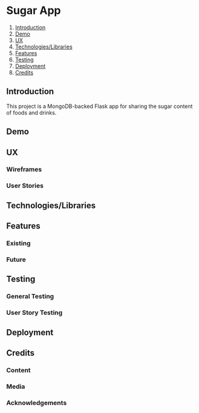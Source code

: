 <h1 id="title">Sugar App</h1>

1. [Introduction](#introduction)
2. [Demo](#demo)
3. [UX](#ux)
4. [Technologies/Libraries](#technologies)
5. [Features](#features)
6. [Testing](#testing)
7. [Deployment](#deployment)
8. [Credits](#credits)

<h2 id="introduction">Introduction</h2>

This project is a MongoDB-backed Flask app for sharing the sugar content of foods and drinks.

<h2 id="demo">Demo</h2>

<h2 id="ux">UX</h2>

### Wireframes
### User Stories

<h2 id="technologies">Technologies/Libraries</h2>

<h2 id="features">Features</h2>

### Existing
### Future

<h2 id="testing">Testing</h2>

### General Testing
### User Story Testing

<h2 id="deployment">Deployment</h2>

<h2 id="credits">Credits</h2>

### Content
### Media
### Acknowledgements
